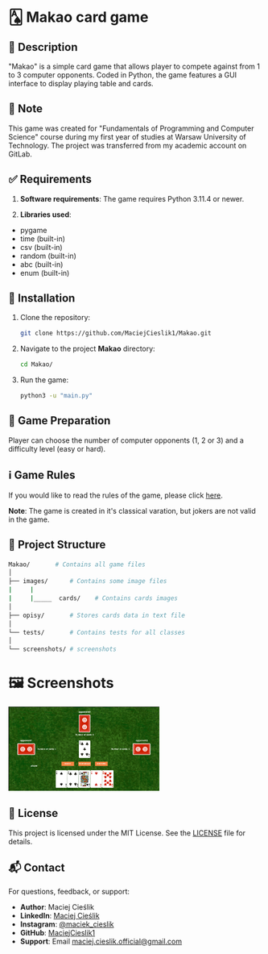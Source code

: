 # 🂡 Makao card game


## 📜 Description

"Makao" is a simple card game that allows player to compete against from 1 to 3 computer opponents. Coded in Python, the game features a GUI interface to display playing table and cards.

## 📝 Note

This game was created for "Fundamentals of Programming and Computer Science" course during my first year of studies at Warsaw University of Technology. The project was transferred from my academic account on GitLab.

## ✅ Requirements

1. **Software requirements**:
The game requires Python 3.11.4 or newer.

2. **Libraries used**:
- pygame 
- time (built-in)
- csv (built-in)
- random (built-in)
- abc (built-in)
- enum (built-in)

## 💾 Installation

1. Clone the repository:
    ```sh
    git clone https://github.com/MaciejCieslik1/Makao.git
    ```
    
2. Navigate to the project **Makao** directory:
    ```sh
    cd Makao/
    ```

3. Run the game:
    ```sh
    python3 -u "main.py"
    ```

## 🎯 Game Preparation

Player can choose the number of computer opponents (1, 2 or 3) and a difficulty level (easy or hard).

## ℹ️ Game Rules

If you would like to read the rules of the game, please click [here](https://en.wikipedia.org/wiki/Macau_(card_game)).

**Note**: The game is created in it's classical varation, but jokers are not valid in the game.

## 📁 Project Structure

```bash
Makao/       # Contains all game files
│
├── images/      # Contains some image files 
|     |
|     |_____  cards/    # Contains cards images
│
├── opisy/       # Stores cards data in text file
│
└── tests/       # Contains tests for all classes
│
└── screenshots/ # screenshots
```

# 🖼️ Screenshots
<p align="left">
  <img src="screenshots/screenshot1.png" alt="Game frame" width="300" />
</p>

## 📜 License
This project is licensed under the MIT License. See the [LICENSE](https://github.com/MaciejCieslik1/ShipsGame/blob/master/LICENCE) file for details.

## 📬 Contact
For questions, feedback, or support:
- **Author**: Maciej Cieślik
- **LinkedIn**: [Maciej Cieślik](https://www.linkedin.com/in/maciej-cie%C5%9Blik-1ab60a290/)
- **Instagram**: [@maciek_cieslik](https://www.instagram.com/maciek_cieslik)
- **GitHub**: [MaciejCieslik1](https://github.com/MaciejCieslik1)
- **Support**: Email [maciej.cieslik.official@gmail.com](mailto:maciej.cieslik.official@gmail.com)








